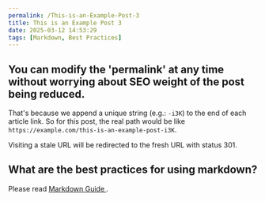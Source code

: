 ```yaml
---
permalink: /This-is-an-Example-Post-3
title: This is an Example Post 3
date: 2025-03-12 14:53:29
tags: [Markdown, Best Practices]
---
```


## You can modify the 'permalink' at any time without worrying about SEO weight of the post being reduced.

That's because we append a unique string (e.g.: `-i3K`) to the end of each article link.
So for this post, the real path would be like `https://example.com/this-is-an-example-post-i3K`.

Visiting a stale URL will be redirected to the fresh URL with status 301.

## What are the best practices for using markdown?

Please read [Markdown Guide ](https://markdownguide.offshoot.io/basic-syntax/).
